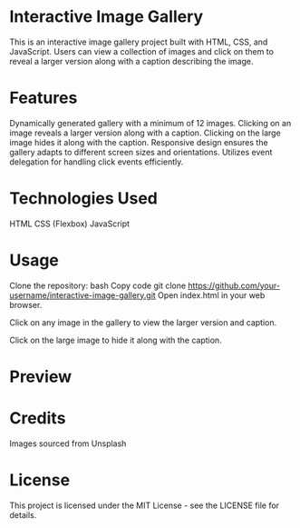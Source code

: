 # Interactive Image Gallery
This is an interactive image gallery project built with HTML, CSS, and JavaScript. Users can view a collection of images and click on them to reveal a larger version along with a caption describing the image.

# Features

Dynamically generated gallery with a minimum of 12 images.
Clicking on an image reveals a larger version along with a caption.
Clicking on the large image hides it along with the caption.
Responsive design ensures the gallery adapts to different screen sizes and orientations.
Utilizes event delegation for handling click events efficiently.

# Technologies Used
HTML
CSS (Flexbox)
JavaScript

# Usage
Clone the repository:
bash
Copy code
git clone https://github.com/your-username/interactive-image-gallery.git
Open index.html in your web browser.

Click on any image in the gallery to view the larger version and caption.

Click on the large image to hide it along with the caption.

# Preview

# Credits
Images sourced from Unsplash

# License
This project is licensed under the MIT License - see the LICENSE file for details.

